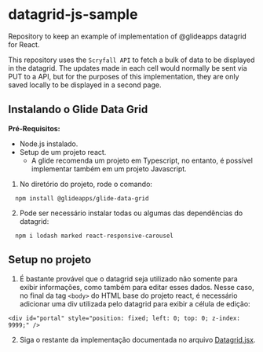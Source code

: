 # datagrid-js-sample
Repository to keep an example of implementation of @glideapps datagrid for React.

This repository uses the `Scryfall API` to fetch a bulk of data to be displayed in the datagrid. The updates made in each cell would normally be sent via PUT to a API, but for the purposes of this implementation, they are only saved locally to be displayed in a second page.


## Instalando o Glide Data Grid
**Pré-Requisitos:**
- Node.js instalado.
- Setup de um projeto react.
  - A glide recomenda um projeto em Typescript, no entanto, é possível implementar também em um projeto Javascript.

1. No diretório do projeto, rode o comando:
```
  npm install @glideapps/glide-data-grid
```
2. Pode ser necessário instalar todas ou algumas das dependências do datagrid:
```
  npm i lodash marked react-responsive-carousel
```

## Setup no projeto
1. É bastante provável que o datagrid seja utilizado não somente para exibir informações, como também para editar esses dados. Nesse caso, no final da tag `<body>` do HTML base do projeto react, é necessário adicionar uma div utilizada pelo datagrid para exibir a célula de edição:
```
<div id="portal" style="position: fixed; left: 0; top: 0; z-index: 9999;" />
```

2. Siga o restante da implementação documentada no arquivo [Datagrid.jsx](./src/components/Datagrid.jsx).
